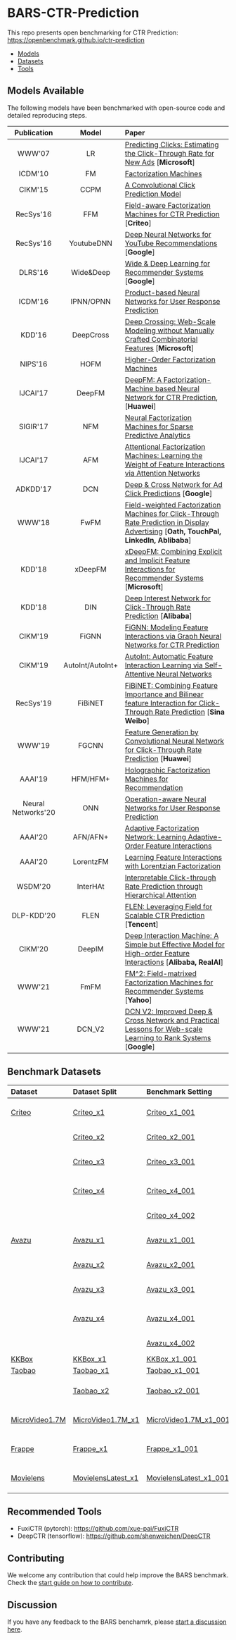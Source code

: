 # BARS-CTR-Prediction

This repo presents open benchmarking for CTR Prediction: https://openbenchmark.github.io/ctr-prediction

+ [Models](#Models-Available)
+ [Datasets](#Benchmark-Datasets)
+ [Tools](#Recommended-Tools)


## Models Available
The following models have been benchmarked with open-source code and detailed reproducing steps.

| Publication| Model  | Paper | 
| :-----: | :-------: |:------------|
| WWW'07| LR  |[Predicting Clicks: Estimating the Click-Through Rate for New Ads](https://dl.acm.org/citation.cfm?id=1242643) [**Microsoft**]| 
|ICDM'10 | FM  | [Factorization Machines](https://www.csie.ntu.edu.tw/~b97053/paper/Rendle2010FM.pdf)| 
|CIKM'15| CCPM | [A Convolutional Click Prediction Model](http://www.escience.cn/system/download/73676) | 
| RecSys'16 | FFM | [Field-aware Factorization Machines for CTR Prediction](https://dl.acm.org/citation.cfm?id=2959134) [**Criteo**] |
| RecSys'16 | YoutubeDNN | [Deep Neural Networks for YouTube Recommendations](http://art.yale.edu/file_columns/0001/1132/covington.pdf) [**Google**] |
| DLRS'16 | Wide&Deep  | [Wide & Deep Learning for Recommender Systems](https://arxiv.org/pdf/1606.07792.pdf) [**Google**] |
| ICDM'16 | IPNN/OPNN | [Product-based Neural Networks for User Response Prediction](https://arxiv.org/pdf/1611.00144.pdf) | 
| KDD'16 | DeepCross | [Deep Crossing: Web-Scale Modeling without Manually Crafted Combinatorial Features](https://www.kdd.org/kdd2016/papers/files/adf0975-shanA.pdf) [**Microsoft**]  | 
| NIPS'16 | HOFM | [Higher-Order Factorization Machines](https://papers.nips.cc/paper/6144-higher-order-factorization-machines.pdf) | 
| IJCAI'17 | DeepFM | [DeepFM: A Factorization-Machine based Neural Network for CTR Prediction](https://arxiv.org/abs/1703.04247), [**Huawei**] | 
|SIGIR'17 | NFM | [Neural Factorization Machines for Sparse Predictive Analytics](https://dl.acm.org/citation.cfm?id=3080777) | 
|IJCAI'17 | AFM | [Attentional Factorization Machines: Learning the Weight of Feature Interactions via Attention Networks](http://www.ijcai.org/proceedings/2017/0435.pdf) |
| ADKDD'17 | DCN  | [Deep & Cross Network for Ad Click Predictions](https://arxiv.org/abs/1708.05123) [**Google**] | 
| WWW'18 | FwFM | [Field-weighted Factorization Machines for Click-Through Rate Prediction in Display Advertising](https://arxiv.org/pdf/1806.03514.pdf) [**Oath, TouchPal, LinkedIn, Ablibaba**] | 
|KDD'18 | xDeepFM | [xDeepFM: Combining Explicit and Implicit Feature Interactions for Recommender Systems](https://arxiv.org/pdf/1803.05170.pdf) [**Microsoft**] | 
|KDD'18 | DIN | [Deep Interest Network for Click-Through Rate Prediction](https://www.kdd.org/kdd2018/accepted-papers/view/deep-interest-network-for-click-through-rate-prediction) [**Alibaba**] | 
|CIKM'19 | FiGNN | [FiGNN: Modeling Feature Interactions via Graph Neural Networks for CTR Prediction](https://arxiv.org/abs/1910.05552) | 
|CIKM'19 | AutoInt/AutoInt+ | [AutoInt: Automatic Feature Interaction Learning via Self-Attentive Neural Networks](https://arxiv.org/abs/1810.11921) | 
|RecSys'19 | FiBiNET | [FiBiNET: Combining Feature Importance and Bilinear feature Interaction for Click-Through Rate Prediction](https://arxiv.org/abs/1905.09433) [**Sina Weibo**] | 
|WWW'19 | FGCNN | [Feature Generation by Convolutional Neural Network for Click-Through Rate Prediction](https://arxiv.org/abs/1904.04447) [**Huawei**] | 
| AAAI'19| HFM/HFM+ | [Holographic Factorization Machines for Recommendation](https://ojs.aaai.org//index.php/AAAI/article/view/4448)  | 
| Neural Networks'20 | ONN  | [Operation-aware Neural Networks for User Response Prediction](https://arxiv.org/pdf/1904.12579)  | 
| AAAI'20 | AFN/AFN+ | [Adaptive Factorization Network: Learning Adaptive-Order Feature Interactions](https://ojs.aaai.org/index.php/AAAI/article/view/5768) | 
| AAAI'20  | LorentzFM | [Learning Feature Interactions with Lorentzian Factorization](https://arxiv.org/abs/1911.09821) | 
| WSDM'20 | InterHAt | [Interpretable Click-through Rate Prediction through Hierarchical Attention](https://dl.acm.org/doi/10.1145/3336191.3371785) | 
| DLP-KDD'20 | FLEN | [FLEN: Leveraging Field for Scalable CTR Prediction](https://arxiv.org/abs/1911.04690) [**Tencent**] | 
| CIKM'20 | DeepIM | [Deep Interaction Machine: A Simple but Effective Model for High-order Feature Interactions](https://dl.acm.org/doi/10.1145/3340531.3412077) [**Alibaba, RealAI**] |
| WWW'21 | FmFM | [FM^2: Field-matrixed Factorization Machines for Recommender Systems](https://arxiv.org/abs/2102.12994v2) [**Yahoo**] | 
| WWW'21 | DCN_V2 | [DCN V2: Improved Deep & Cross Network and Practical Lessons for Web-scale Learning to Rank Systems](https://arxiv.org/pdf/2008.13535.pdf) [**Google**] | 



## Benchmark Datasets

| Dataset   | Dataset Split   | Benchmark Setting     |  Used by                           |
|:-----------|:--------------------|:------------------------|:---------------------------------------------|
| [Criteo](./datasets/Criteo)    | [Criteo_x1](./datasets/Criteo/README.md#Criteo_x1)          | [Criteo_x1_001](./datasets/Criteo/README.md#Criteo_x1_001)          |  [Cheng et al., AAAI'20](https://ojs.aaai.org/index.php/AAAI/article/view/5768)     |
|           | [Criteo_x2](./datasets/Criteo/README.md#Criteo_x2)          | [Criteo_x2_001](./datasets/Criteo/README.md#Criteo_x2_001)          |  [Liu et al., SIGIR'20](https://dl.acm.org/doi/abs/10.1145/3397271.3401082)    |
|           | [Criteo_x3](./datasets/Criteo/README.md#Criteo_x3)          | [Criteo_x3_001](./datasets/Criteo/README.md#Criteo_x3_001)          |  [Sun et al., WWW'21](https://arxiv.org/abs/2102.12994)    |
|           | [Criteo_x4](./datasets/Criteo/README.md#Criteo_x4)          | [Criteo_x4_001](./datasets/Criteo/README.md#Criteo_x4_001)          |  [Song et al., CIKM'20](https://arxiv.org/abs/1810.11921)    |
|           |                    | [Criteo_x4_002](./datasets/Criteo/README.md#Criteo_x4_002)           | [Zhu et al., CIKM'21](https://arxiv.org/abs/2009.05794)   |
| [Avazu](./datasets/Avazu)     | [Avazu_x1](./datasets/Avazu/README.md#Avazu_x1)           | [Avazu_x1_001](./datasets/Avazu/README.md#Avazu_x1_001)          |  [Cheng et al., AAAI'20](https://ojs.aaai.org/index.php/AAAI/article/view/5768)   |
|           | [Avazu_x2](./datasets/Avazu/README.md#Avazu_x2)          | [Avazu_x2_001](./datasets/Avazu/README.md#Avazu_x2_001)          |  [Liu et al., SIGIR'20](https://dl.acm.org/doi/abs/10.1145/3397271.3401082)    |
|           | [Avazu_x3](./datasets/Avazu/README.md#Avazu_x3)           | [Avazu_x3_001](./datasets/Avazu/README.md#Avazu_x3_001)           |  [Sun et al., WWW'21](https://arxiv.org/abs/2102.12994)   |
|           | [Avazu_x4](./datasets/Avazu/README.md#Avazu_x4)           | [Avazu_x4_001](./datasets/Avazu/README.md#Avazu_x4_001)           |  [Song et al., CIKM'20](https://arxiv.org/abs/1810.11921)   |
|           |                    | [Avazu_x4_002](./datasets/Avazu/README.md#Avazu_x4_002)           | [Zhu et al., CIKM'21](https://arxiv.org/abs/2009.05794)    |
| [KKBox](./datasets/KKBox)     | [KKBox_x1](./datasets/KKBox/README.md#KKBox_x1)           | [KKBox_x1_001](./datasets/KKBox/README.md#KKBox_x1_001)           |  TBA  |
| [Taobao](./datasets/Taobao)    | [Taobao_x1](./datasets/Taobao/README.md#Taobao_x1)          | [Taobao_x1_001](./datasets/Taobao/README.md#Taobao_x1_001)          |  TBA  |
|     | [Taobao_x2](./datasets/Taobao/README.md#Taobao_x2)          | [Taobao_x2_001](./datasets/Taobao/README.md#Taobao_x2_001)          |  [Feng et al., IJCAI'19](https://arxiv.org/abs/1905.06482)  |
| [MicroVideo1.7M](./datasets/MicroVideo1.7M)    | [MicroVideo1.7M_x1](./datasets/MicroVideo1.7M/README.md#MicroVideo17M_x1)          | [MicroVideo1.7M_x1_001](./datasets/MicroVideo1.7M/README.md#MicroVideo17M_x1_001)         | [Chen et al., MM'18](https://dl.acm.org/doi/abs/10.1145/3240508.3240617) |
| [Frappe](./datasets/Frappe)    | [Frappe_x1](./datasets/Frappe/README.md#Frappe_x1)          | [Frappe_x1_001](./datasets/Frappe/README.md#Frappe_x1_001)          |  [Cheng et al., AAAI'20](https://ojs.aaai.org/index.php/AAAI/article/view/5768) |
| [Movielens](./datasets/Movielens) | [MovielensLatest_x1](./datasets/Movielens/README.md#MovielensLatest_x1) | [MovielensLatest_x1_001](./datasets/Movielens/README.md#MovielensLatest_x1_001) | [Cheng et al., AAAI'20](https://ojs.aaai.org/index.php/AAAI/article/view/5768)  |


## Recommended Tools

+ FuxiCTR (pytorch): https://github.com/xue-pai/FuxiCTR
+ DeepCTR (tensorflow): https://github.com/shenweichen/DeepCTR


## Contributing
We welcome any contribution that could help improve the BARS benchmark. Check the [start guide on how to contribute](https://github.com/openbenchmark/BARS/blob/master/CONTRIBUTING.md).


## Discussion
If you have any feedback to the BARS benchamrk, please [start a discussion here](https://github.com/openbenchmark/BARS/discussions/new).

